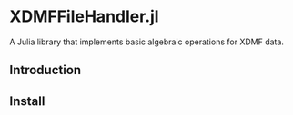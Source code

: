 # XDMFFileHandler.jl

A Julia library that implements basic algebraic operations for XDMF data.

## Introduction

## Install


